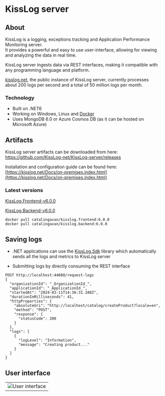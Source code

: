 # KissLog server

## About

KissLog is a logging, exceptions tracking and Application Performance Monitoring server. <br/>
It provides a powerful and easy to use user-interface, allowing for viewing and analyzing the data in real time.

KissLog server ingests data via REST interfaces, making it compatible with any programming language and platform.

[kisslog.net](https://kisslog.net), the public instance of KissLog server, currently processes about 200 logs per second and a total of 50 million logs per month.

### Technology

- Built on .NET6
- Working on Windows, Linux and [Docker](Docker/README.md)
- Uses MongoDB 6.0 or Azure Cosmos DB (as it can be hosted on Microsoft Azure)

## Artifacts

KissLog server artifacts can be downloaded from here: <br/>
<https://github.com/KissLog-net/KissLog-server/releases>

Installation and configuration guide can be found here: <br/>
[https://kisslog.net/Docs/on-premises.index.html](https://kisslog.net/Docs/on-premises.index.html)

### Latest versions

[KissLog.Frontend-v6.0.0](https://github.com/KissLog-net/KissLog-server/releases/tag/KissLog.Frontend-v6.0.0)

[KissLog.Backend-v6.0.0](https://github.com/KissLog-net/KissLog-server/releases/tag/KissLog.Backend-v6.0.0)

```none
docker pull catalingavan/kisslog.frontend:6.0.0
docker pull catalingavan/kisslog.backend:6.0.0
```

## Saving logs

- .NET applications can use the [KissLog.Sdk](https://github.com/KissLog-net/KissLog.Sdk) library which automatically sends all the logs and metrics to KissLog server

- Submitting logs by directly consuming the REST interface

```
POST http://localhost:44088/request-logs
{
  "organizationId": "_OrganizationId_",
  "applicationId": "_ApplicationId_",
  "startedAt": "2024-03-11T14:36:31.108Z",
  "durationInMilliseconds": 41,
  "httpProperties": {
    "absoluteUri": "http://localhost/catalog/createProduct?locale=en",
    "method": "POST",
    "response": {
      "statusCode": 200
    }
  },
  "logs": [
    {
      "logLevel": "Information",
      "message": "Creating product..."
    }
  ]
}
```

## User interface

<table><tr><td>
    <img alt="User interface" src="https://github.com/KissLog-net/KissLog-server/assets/39127098/8944691a-3f6e-4946-9a73-85390a867b87" />
</td></tr></table>

